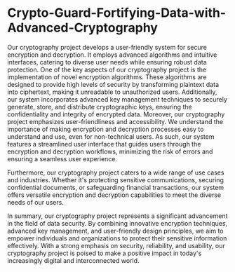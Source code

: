 # Crypto-Guard-Fortifying-Data-with-Advanced-Cryptography
Our cryptography project develops a user-friendly system for secure encryption and decryption. It employs advanced algorithms and intuitive interfaces, catering to diverse user needs while ensuring robust data protection.
One of the key aspects of our cryptography project is the implementation of novel encryption algorithms. These algorithms are designed to provide high levels of security by transforming plaintext data into ciphertext, making it unreadable to unauthorized users. Additionally, our system incorporates advanced key management techniques to securely generate, store, and distribute cryptographic keys, ensuring the confidentiality and integrity of encrypted data.
Moreover, our cryptography project emphasizes user-friendliness and accessibility. We understand the importance of making encryption and decryption processes easy to understand and use, even for non-technical users. As such, our system features a streamlined user interface that guides users through the encryption and decryption workflows, minimizing the risk of errors and ensuring a seamless user experience.

Furthermore, our cryptography project caters to a wide range of use cases and industries. Whether it's protecting sensitive communications, securing confidential documents, or safeguarding financial transactions, our system offers versatile encryption and decryption capabilities to meet the diverse needs of our users.

In summary, our cryptography project represents a significant advancement in the field of data security. By combining innovative encryption techniques, advanced key management, and user-friendly design principles, we aim to empower individuals and organizations to protect their sensitive information effectively. With a strong emphasis on security, reliability, and usability, our cryptography project is poised to make a positive impact in today's increasingly digital and interconnected world.
